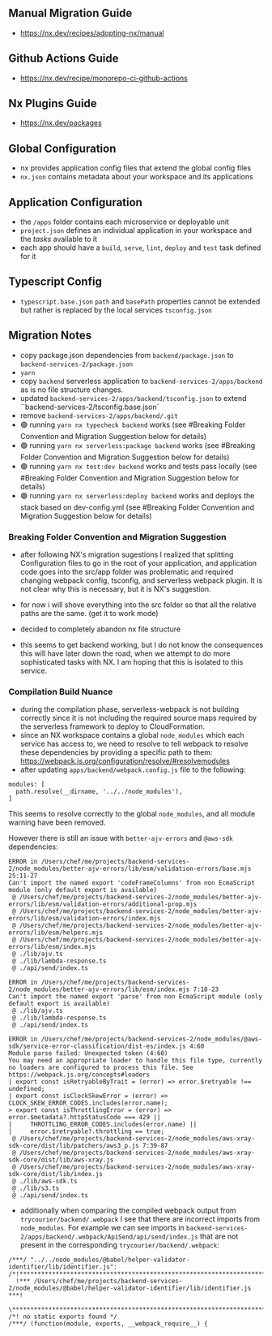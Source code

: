 ## Manual Migration Guide

- https://nx.dev/recipes/adopting-nx/manual

## Github Actions Guide

- https://nx.dev/recipe/monorepo-ci-github-actions

## Nx Plugins Guide

- https://nx.dev/packages

## Global Configuration

- nx provides application config files that extend the global config files
- `nx.json` contains metadata about your workspace and its applications

## Application Configuration

- the `/apps` folder contains each microservice or deployable unit
- `project.json` defines an individual application in your workspace and the _tasks_ available to it
- each app should have a `build`, `serve`, `lint`, `deploy` and `test` task defined for it

## Typescript Config

- `typescript.base.json` `path` and `basePath` properties cannot be extended but rather is replaced by the local services `tsconfig.json`

## Migration Notes

- copy package.json dependencies from `backend/package.json` to `backend-services-2/package.json`
- `yarn`
- copy `backend` serverless application to `backend-services-2/apps/backend` as is no file structure changes.
- updated `backend-services-2/apps/backend/tsconfig.json` to extend ``backend-services-2/tsconfig.base.json`
- remove `backend-services-2/apps/backend/.git`
- 🟢 running `yarn nx typecheck backend` works (see #Breaking Folder Convention and Migration Suggestion below for details)
- 🟢 running `yarn nx serverless:package backend` works (see #Breaking Folder Convention and Migration Suggestion below for details)
- 🟢 running `yarn nx test:dev backend` works and tests pass locally (see #Breaking Folder Convention and Migration Suggestion below for details)
- 🟢 running `yarn nx serverless:deploy backend` works and deploys the stack based on dev-config.yml (see #Breaking Folder Convention and Migration Suggestion below for details)

### Breaking Folder Convention and Migration Suggestion

- after following NX's migration sugestions I realized that splitting Configuration files to go in the root of your application, and application code goes into the src/app folder was problematic and required changing webpack config, tsconfig, and serverless webpack plugin. It is not clear why this is necessary, but it is NX's suggestion.

- for now i will shove everything into the src folder so that all the relative paths are the same. (get it to work mode)
- decided to completely abandon nx file structure

- this seems to get backend working, but I do not know the consequences this will have later down the road, when we attempt to do more sophisticated tasks with NX. I am hoping that this is isolated to this service.

### Compilation Build Nuance

- during the compilation phase, serverless-webpack is not building correctly since it is not including
  the required source maps required by the serverless framework to deploy to CloudFormation.
- since an NX workspace contains a global `node_modules` which each service has access to, we need to resolve to tell webpack to resolve these dependencies by providing a specific path to them: https://webpack.js.org/configuration/resolve/#resolvemodules
- after updating `apps/backend/webpack.config.js` file to the following:

```
modules: [
  path.resolve(__dirname, '../../node_modules'),
]
```

This seems to resolve correctly to the global `node_modules`, and all module warning have been removed.

However there is still an issue with `better-ajv-errors` and `@aws-sdk` dependencies:

```
ERROR in /Users/chef/me/projects/backend-services-2/node_modules/better-ajv-errors/lib/esm/validation-errors/base.mjs 25:11-27
Can't import the named export 'codeFrameColumns' from non EcmaScript module (only default export is available)
 @ /Users/chef/me/projects/backend-services-2/node_modules/better-ajv-errors/lib/esm/validation-errors/additional-prop.mjs
 @ /Users/chef/me/projects/backend-services-2/node_modules/better-ajv-errors/lib/esm/validation-errors/index.mjs
 @ /Users/chef/me/projects/backend-services-2/node_modules/better-ajv-errors/lib/esm/helpers.mjs
 @ /Users/chef/me/projects/backend-services-2/node_modules/better-ajv-errors/lib/esm/index.mjs
 @ ./lib/ajv.ts
 @ ./lib/lambda-response.ts
 @ ./api/send/index.ts

ERROR in /Users/chef/me/projects/backend-services-2/node_modules/better-ajv-errors/lib/esm/index.mjs 7:18-23
Can't import the named export 'parse' from non EcmaScript module (only default export is available)
 @ ./lib/ajv.ts
 @ ./lib/lambda-response.ts
 @ ./api/send/index.ts

ERROR in /Users/chef/me/projects/backend-services-2/node_modules/@aws-sdk/service-error-classification/dist-es/index.js 4:60
Module parse failed: Unexpected token (4:60)
You may need an appropriate loader to handle this file type, currently no loaders are configured to process this file. See https://webpack.js.org/concepts#loaders
| export const isRetryableByTrait = (error) => error.$retryable !== undefined;
| export const isClockSkewError = (error) => CLOCK_SKEW_ERROR_CODES.includes(error.name);
> export const isThrottlingError = (error) => error.$metadata?.httpStatusCode === 429 ||
|     THROTTLING_ERROR_CODES.includes(error.name) ||
|     error.$retryable?.throttling == true;
 @ /Users/chef/me/projects/backend-services-2/node_modules/aws-xray-sdk-core/dist/lib/patchers/aws3_p.js 7:39-87
 @ /Users/chef/me/projects/backend-services-2/node_modules/aws-xray-sdk-core/dist/lib/aws-xray.js
 @ /Users/chef/me/projects/backend-services-2/node_modules/aws-xray-sdk-core/dist/lib/index.js
 @ ./lib/aws-sdk.ts
 @ ./lib/s3.ts
 @ ./api/send/index.ts
```

- additionally when comparing the compiled webpack output from `trycourier/backend/.webpack` I see that there are incorrect imports from `node_modules`. For example we can see imports in `backend-services-2/apps/backend/.webpack/ApiSend/api/send/index.js` that are not present in the corresponding `trycourier/backend/.webpack`:

```
/***/ "../../node_modules/@babel/helper-validator-identifier/lib/identifier.js":
/*!********************************************************************************************************************!*\
  !*** /Users/chef/me/projects/backend-services-2/node_modules/@babel/helper-validator-identifier/lib/identifier.js ***!
  \********************************************************************************************************************/
/*! no static exports found */
/***/ (function(module, exports, __webpack_require__) {
```
